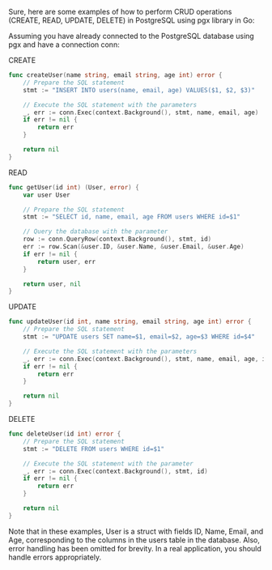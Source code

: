 Sure, here are some examples of how to perform CRUD operations (CREATE, READ, UPDATE, DELETE) in PostgreSQL using pgx library in Go:

Assuming you have already connected to the PostgreSQL database using pgx and have a connection conn:

CREATE
```go
func createUser(name string, email string, age int) error {
    // Prepare the SQL statement
    stmt := "INSERT INTO users(name, email, age) VALUES($1, $2, $3)"

    // Execute the SQL statement with the parameters
    _, err := conn.Exec(context.Background(), stmt, name, email, age)
    if err != nil {
        return err
    }

    return nil
}
```

READ
```go
func getUser(id int) (User, error) {
    var user User

    // Prepare the SQL statement
    stmt := "SELECT id, name, email, age FROM users WHERE id=$1"

    // Query the database with the parameter
    row := conn.QueryRow(context.Background(), stmt, id)
    err := row.Scan(&user.ID, &user.Name, &user.Email, &user.Age)
    if err != nil {
        return user, err
    }

    return user, nil
}
```

UPDATE
```go
func updateUser(id int, name string, email string, age int) error {
    // Prepare the SQL statement
    stmt := "UPDATE users SET name=$1, email=$2, age=$3 WHERE id=$4"

    // Execute the SQL statement with the parameters
    _, err := conn.Exec(context.Background(), stmt, name, email, age, id)
    if err != nil {
        return err
    }

    return nil
}
```

DELETE
```go
func deleteUser(id int) error {
    // Prepare the SQL statement
    stmt := "DELETE FROM users WHERE id=$1"

    // Execute the SQL statement with the parameter
    _, err := conn.Exec(context.Background(), stmt, id)
    if err != nil {
        return err
    }

    return nil
}
```

Note that in these examples, User is a struct with fields ID, Name, Email, and Age, corresponding to the columns in the users table in the database. 
Also, error handling has been omitted for brevity. In a real application, you should handle errors appropriately.
